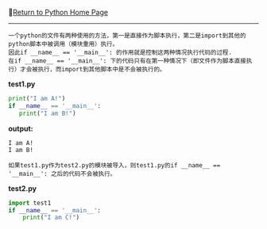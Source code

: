 :hotel:[Return to Python Home Page](https://github.com/geophydog/Python)

***

```
一个python的文件有两种使用的方法，第一是直接作为脚本执行，第二是import到其他的python脚本中被调用（模块重用）执行。
因此if __name__ == '__main__': 的作用就是控制这两种情况执行代码的过程.
在if __name__ == '__main__': 下的代码只有在第一种情况下（即文件作为脚本直接执行）才会被执行，而import到其他脚本中是不会被执行的。
```

__test1.py__
```python
print("I am A!")
if __name__ == '__main__':
   print("I am B!")
```

__output:__
```
I am A!
I am B!
```

```
如果test1.py作为test2.py的模块被导入，则test1.py的if __name__ == '__main__': 之后的代码不会被执行。
```
__test2.py__
```python
import test1
if __name__ == '__main__':
    print("I am C!")
```
